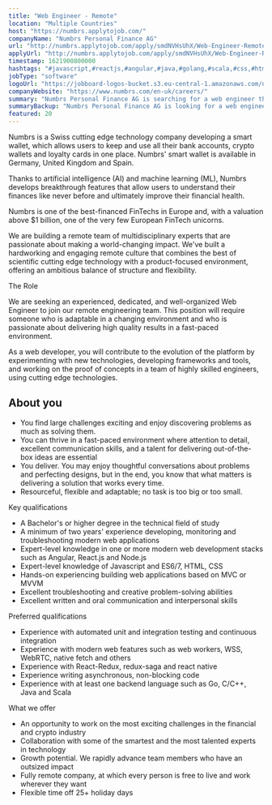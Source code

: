 ```yaml
---
title: "Web Engineer - Remote"
location: "Multiple Countries"
host: "https://numbrs.applytojob.com/"
companyName: "Numbrs Personal Finance AG"
url: "http://numbrs.applytojob.com/apply/smdNVHsUhX/Web-Engineer-Remote"
applyUrl: "http://numbrs.applytojob.com/apply/smdNVHsUhX/Web-Engineer-Remote"
timestamp: 1621900800000
hashtags: "#javascript,#reactjs,#angular,#java,#golang,#scala,#css,#html,#office,#ui/ux"
jobType: "software"
logoUrl: "https://jobboard-logos-bucket.s3.eu-central-1.amazonaws.com/numbrs-personal-finance-ag"
companyWebsite: "https://www.numbrs.com/en-uk/careers/"
summary: "Numbrs Personal Finance AG is searching for a web engineer that has experience with automated unit and integration testing and continuous integration."
summaryBackup: "Numbrs Personal Finance AG is looking for a web engineer that has experience in: #javascript, #reactjs, #angular."
featured: 20
---
```


Numbrs is a Swiss cutting edge technology company developing a smart wallet, which allows users to keep and use all their bank accounts, crypto wallets and loyalty cards in one place. Numbrs' smart wallet is available in Germany, United Kingdom and Spain. 

Thanks to artificial intelligence (AI) and machine learning (ML), Numbrs develops breakthrough features that allow users to understand their finances like never before and ultimately improve their financial health. 

Numbrs is one of the best-financed FinTechs in Europe and, with a valuation above $1 billion, one of the very few European FinTech unicorns.

We are building a remote team of multidisciplinary experts that are passionate about making a world-changing impact. We've built a hardworking and engaging remote culture that combines the best of scientific cutting edge technology with a product-focused environment, offering an ambitious balance of structure and flexibility.

The Role

We are seeking an experienced, dedicated, and well-organized Web Engineer to join our remote engineering team. This position will require someone who is adaptable in a changing environment and who is passionate about delivering high quality results in a fast-paced environment.

As a web developer, you will contribute to the evolution of the platform by experimenting with new technologies, developing frameworks and tools, and working on the proof of concepts in a team of highly skilled engineers, using cutting edge technologies.

## About you

*   You find large challenges exciting and enjoy discovering problems as much as solving them.
*   You can thrive in a fast-paced environment where attention to detail, excellent communication skills, and a talent for delivering out-of-the-box ideas are essential
*   You deliver. You may enjoy thoughtful conversations about problems and perfecting designs, but in the end, you know that what matters is delivering a solution that works every time.
*   Resourceful, flexible and adaptable; no task is too big or too small.

Key qualifications

*   A Bachelor's or higher degree in the technical field of study
*   A minimum of two years' experience developing, monitoring and troubleshooting modern web applications
*   Expert-level knowledge in one or more modern web development stacks such as Angular, React.js and Node.js
*   Expert-level knowledge of Javascript and ES6/7, HTML, CSS
*   Hands-on experiencing building web applications based on MVC or MVVM
*   Excellent troubleshooting and creative problem-solving abilities
*   Excellent written and oral communication and interpersonal skills

Preferred qualifications

*   Experience with automated unit and integration testing and continuous integration
*   Experience with modern web features such as web workers, WSS, WebRTC, native fetch and others
*   Experience with React-Redux, redux-saga and react native
*   Experience writing asynchronous, non-blocking code
*   Experience with at least one backend language such as Go, C/C++, Java and Scala

What we offer

*   An opportunity to work on the most exciting challenges in the financial and crypto industry
*   Collaboration with some of the smartest and the most talented experts in technology
*   Growth potential. We rapidly advance team members who have an outsized impact
*   Fully remote company, at which every person is free to live and work wherever they want
*   Flexible time off 25+ holiday days
